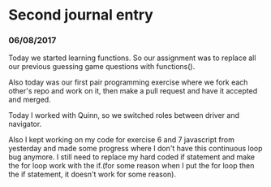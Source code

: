 # Second journal entry

### 06/08/2017

Today we started learning functions. So our assignment was to replace all our previous guessing game questions with functions().

Also today was our first pair programming exercise where we fork each other's repo and work on it, then make a pull request and have it accepted and merged.

Today I worked with Quinn, so we switched roles between driver and navigator.

Also I kept working on my code for exercise 6 and 7 javascript from yesterday and made some progress where I don't have this continuous loop bug anymore. I still need to replace my hard coded if statement and make the for loop work with the if.(for some reason when I put the for loop then the if statement, it doesn't work for some reason).
